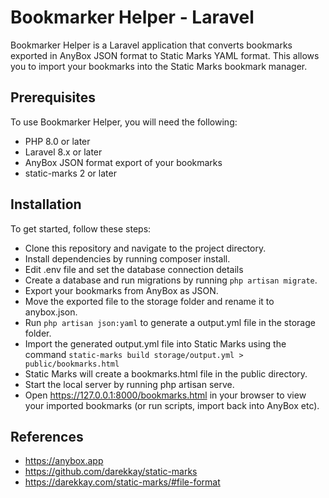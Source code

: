 # Bookmarker Helper - Laravel

Bookmarker Helper is a Laravel application that converts bookmarks exported in AnyBox JSON format to Static Marks YAML format. This allows you to import your bookmarks into the Static Marks bookmark manager.

## Prerequisites
To use Bookmarker Helper, you will need the following:

- PHP 8.0 or later
- Laravel 8.x or later
- AnyBox JSON format export of your bookmarks
- static-marks 2 or later

## Installation
To get started, follow these steps:

- Clone this repository and navigate to the project directory.
- Install dependencies by running composer install.
- Edit .env file and set the database connection details
- Create a database and run migrations by running `php artisan migrate`.
- Export your bookmarks from AnyBox as JSON.
- Move the exported file to the storage folder and rename it to anybox.json.
- Run `php artisan json:yaml` to generate a output.yml file in the storage folder.
- Import the generated output.yml file into Static Marks using the command `static-marks build storage/output.yml > public/bookmarks.html`
- Static Marks will create a bookmarks.html file in the public directory.
- Start the local server by running php artisan serve.
- Open https://127.0.0.1:8000/bookmarks.html in your browser to view your imported bookmarks (or run scripts, import back into AnyBox etc).

## References

- https://anybox.app
- https://github.com/darekkay/static-marks
- https://darekkay.com/static-marks/#file-format
